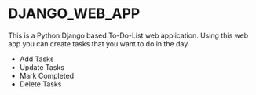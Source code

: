 # DJANGO_WEB_APP

This is a Python Django based To-Do-List web application.
Using this web app you can create tasks
that you want to do in the day.


<ul>
<li>Add Tasks</li>
<li>Update Tasks</li>
<li>Mark Completed</li>
<li>Delete Tasks</li>
</ul>
